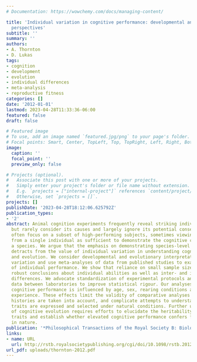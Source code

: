 ```yaml
---
# Documentation: https://wowchemy.com/docs/managing-content/

title: 'Individual variation in cognitive performance: developmental and evolutionary
  perspectives'
subtitle: ''
summary: ''
authors:
- A. Thornton
- D. Lukas
tags:
- cognition
- development
- evolution
- individual differences
- meta-analysis
- reproductive fitness
categories: []
date: '2012-01-01'
lastmod: 2023-04-28T11:33:36-06:00
featured: false
draft: false

# Featured image
# To use, add an image named `featured.jpg/png` to your page's folder.
# Focal points: Smart, Center, TopLeft, Top, TopRight, Left, Right, BottomLeft, Bottom, BottomRight.
image:
  caption: ''
  focal_point: ''
  preview_only: false

# Projects (optional).
#   Associate this post with one or more of your projects.
#   Simply enter your project's folder or file name without extension.
#   E.g. `projects = ["internal-project"]` references `content/project/deep-learning/index.md`.
#   Otherwise, set `projects = []`.
projects: []
publishDate: '2023-04-28T18:12:06.625792Z'
publication_types:
- '2'
abstract: Animal cognition experiments frequently reveal striking individual variation
  but rarely consider its causes and largely ignore its potential consequences. Studies
  often focus on a subset of high-performing subjects, sometimes viewing evidence
  from a single individual as sufficient to demonstrate the cognitive capacity of
  a species. We argue that the emphasis on demonstrating species-level cognitive capacities
  detracts from the value of individual variation in understanding cognitive development
  and evolution. We consider developmental and evolutionary interpretations of individual
  variation and use meta-analyses of data from published studies to examine predictors
  of individual performance. We show that reliance on small sample sizes precludes
  robust conclusions about individual abilities as well as inter- and intraspecific
  differences. We advocate standardization of experimental protocols and pooling of
  data between laboratories to improve statistical rigour. Our analyses show that
  cognitive performance is influenced by age, sex, rearing conditions and previous
  experience. These effects limit the validity of comparative analyses unless developmental
  histories are taken into account, and complicate attempts to understand how cognitive
  traits are expressed and selected under natural conditions. Further understanding
  of cognitive evolution requires efforts to elucidate the heritability of cognitive
  traits and establish whether elevated cognitive performance confers fitness advantages
  in nature.
publication: '*Philosophical Transactions of the Royal Society B: Biological Sciences*'
links:
- name: URL
  url: http://rstb.royalsocietypublishing.org/cgi/doi/10.1098/rstb.2012.0214
url_pdf: uploads/thornton-2012.pdf
---
```

